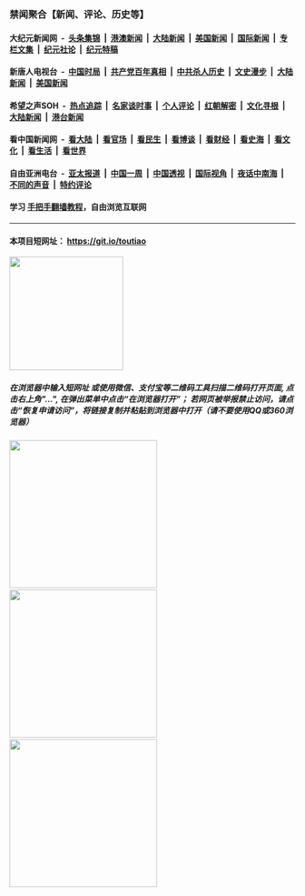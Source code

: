 ### 禁闻聚合【新闻、评论、历史等】

#### 大纪元新闻网 &nbsp;-&nbsp; [头条集锦](indexes/E头条集锦.md?t=02031055) &nbsp;|&nbsp; [港澳新闻](indexes/E港澳新闻.md?t=02031055)  &nbsp;|&nbsp; [大陆新闻](indexes/E大陆新闻.md?t=02031055) &nbsp;|&nbsp; [美国新闻](indexes/E美国新闻.md?t=02031055) &nbsp;|&nbsp; [国际新闻](indexes/E国际新闻.md?t=02031055) &nbsp;|&nbsp; [专栏文集](indexes/E专栏文集.md?t=02031055) &nbsp;|&nbsp; [纪元社论](indexes/E纪元社论.md?t=02031055) &nbsp;|&nbsp; [纪元特稿](indexes/E纪元特稿.md?t=02031055) 

#### 新唐人电视台 &nbsp;-&nbsp; [中国时局](indexes/N中国时局.md?t=02031055) &nbsp;|&nbsp; [共产党百年真相](indexes/N共产党百年真相.md?t=02031055) &nbsp;|&nbsp; [中共杀人历史](indexes/N中共杀人历史.md?t=02031055) &nbsp;|&nbsp; [文史漫步](indexes/N文史漫步.md?t=02031055) &nbsp;|&nbsp; [大陆新闻](indexes/N大陆新闻.md?t=02031055) &nbsp;|&nbsp; [美国新闻](indexes/N美国新闻.md?t=02031055)

#### 希望之声SOH &nbsp;-&nbsp; [热点追踪](indexes/H热点追踪.md?t=02031055) &nbsp;|&nbsp; [名家谈时事](indexes/H名家谈时事.md?t=02031055) &nbsp;|&nbsp; [个人评论](indexes/H个人评论.md?t=02031055)  &nbsp;|&nbsp; [红朝解密](indexes/H红朝解密.md?t=02031055) &nbsp;|&nbsp; [文化寻根](indexes/H文化寻根.md?t=02031055) &nbsp;|&nbsp; [大陆新闻](indexes/H大陆新闻.md?t=02031055) &nbsp;|&nbsp; [港台新闻](indexes/H港台新闻.md?t=02031055)

#### 看中国新闻网 &nbsp;-&nbsp; [看大陆](indexes/S看大陆.md?t=02031055) &nbsp;|&nbsp; [看官场](indexes/S看官场.md?t=02031055) &nbsp;|&nbsp; [看民生](indexes/S看民生.md?t=02031055)  &nbsp;|&nbsp; [看博谈](indexes/S看博谈.md?t=02031055) &nbsp;|&nbsp; [看财经](indexes/S看财经.md?t=02031055) &nbsp;|&nbsp; [看史海](indexes/S看史海.md?t=02031055) &nbsp;|&nbsp; [看文化](indexes/S看文化.md?t=02031055) &nbsp;|&nbsp; [看生活](indexes/S看生活.md?t=02031055) &nbsp;|&nbsp; [看世界](indexes/S看世界.md?t=02031055)

#### 自由亚洲电台 &nbsp;-&nbsp; [亚太报道](indexes/R亚太报道.md?t=02031055) &nbsp;|&nbsp; [中国一周](indexes/R中国一周.md?t=02031055) &nbsp;|&nbsp; [中国透视](indexes/R中国透视.md?t=02031055)  &nbsp;|&nbsp; [国际视角](indexes/R国际视角.md?t=02031055) &nbsp;|&nbsp; [夜话中南海](indexes/R夜话中南海.md?t=02031055) &nbsp;|&nbsp; [不同的声音](indexes/R不同的声音.md?t=02031055) &nbsp;|&nbsp; [特约评论](indexes/R特约评论.md?t=02031055)

#### 学习 [手把手翻墙教程](https://github.com/gfw-breaker/guides/wiki)，自由浏览互联网

----

#### 本项目短网址： https://git.io/toutiao
<img src="https://raw.githubusercontent.com/gfw-breaker/banned-news/master/scripts/img/qr.png" width="200px"/>  

##### 在浏览器中输入短网址 或使用微信、支付宝等二维码工具扫描二维码打开页面, 点击右上角"...", 在弹出菜单中点击“在浏览器打开”； 若网页被举报禁止访问，请点击“恢复申请访问”，将链接复制并粘贴到浏览器中打开（请不要使用QQ或360浏览器）

<img src="https://raw.githubusercontent.com/gfw-breaker/banned-news/master/scripts/img/1.png" width="260px"/> &nbsp; <img src="https://raw.githubusercontent.com/gfw-breaker/banned-news/master/scripts/img/2.png" width="260px"/> &nbsp; <img src="https://raw.githubusercontent.com/gfw-breaker/banned-news/master/scripts/img/3.png" width="260px"/>
